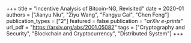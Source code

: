 +++
title = "Incentive Analysis of Bitcoin-NG, Revisited"
date = 2020-01
authors = ["Jianyu Niu", "Ziyu Wang", "Fangyu Gai", "Chen Feng"]
publication_types = ["2"]
featured = false
publication = "*arXiv e-prints*"
url_pdf = "https://arxiv.org/abs/2001.05082"
tags = ["Cryptography and Security", "Blockchain and Cryptocurrency", "Distributed System"]
+++

